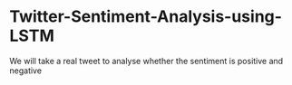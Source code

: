 # Twitter-Sentiment-Analysis-using-LSTM
We will take a real tweet to analyse whether the sentiment is positive and negative
